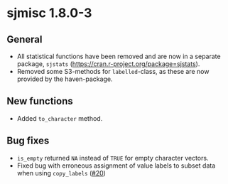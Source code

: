 # sjmisc 1.8.0-3

## General

* All statistical functions have been removed and are now in a separate package, `sjstats` (https://cran.r-project.org/package=sjstats).
* Removed some S3-methods for `labelled`-class, as these are now provided by the haven-package.

## New functions

* Added `to_character` method.

## Bug fixes

* `is_empty` returned `NA` instead of `TRUE` for empty character vectors.
* Fixed bug with erroneous assignment of value labels to subset data when using `copy_labels` ([#20](https://github.com/sjPlot/sjmisc/issues/20))
